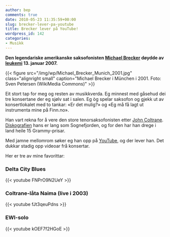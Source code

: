 ```yaml
---
author: bep
comments: true
date: 2010-05-23 11:35:59+00:00
slug: brecker-lever-pa-youtube
title: Brecker lever på YouTube!
wordpress_id: 142
categories:
- Musikk
---
```


**Den legendariske amerikanske saksofonisten [Michael Brecker](http://en.wikipedia.org/wiki/Michael_Brecker) døydde av [leukemi](http://nn.wikipedia.org/wiki/Leukemi) 13. januar 2007.**

{{< figure src="/img/wp/Michael_Brecker_Munich_2001.jpg" class="alignright small" caption="Michael Brecker i München i 2001. Foto: Sven Petersen (WikiMedia Commons)" >}}

<!--more-->

Eit stort tap for meg og resten av musikkverda. Eg minnest med gåsehud dei tre konsertane der eg sjølv sat i salen. Eg òg spelar saksofon og gjekk ut av konsertlokalet med to tankar: «Er det mulig?» og «Eg må få lagt ut instrumenta mine på Finn.no».

Han vart rekna for å vere den store tenorsaksofonisten etter [John Coltrane](http://nn.wikipedia.org/wiki/John_Coltrane). [Diskografien](http://www.michaelbrecker.com/oldWebsite/discography-2.htm) hans er lang som Sognefjorden, og for den har han drege i land heile 15 Grammy-prisar.

Med jamne mellomrom søker eg han opp på [YouTube](http://www.youtube.com/results?search_query=michael+brecker&aq=0), og der lever han. Det dukkar stadig opp videoar frå konsertar.

Her er tre av mine favorittar:


### Delta City Blues


{{< youtube FNPrO9N2UeY >}}

### Coltrane-låta Naima (live i 2003)


{{< youtube fJt3qeuPdns >}}

### EWI-solo


{{< youtube kOEF7f2HGoE >}}
